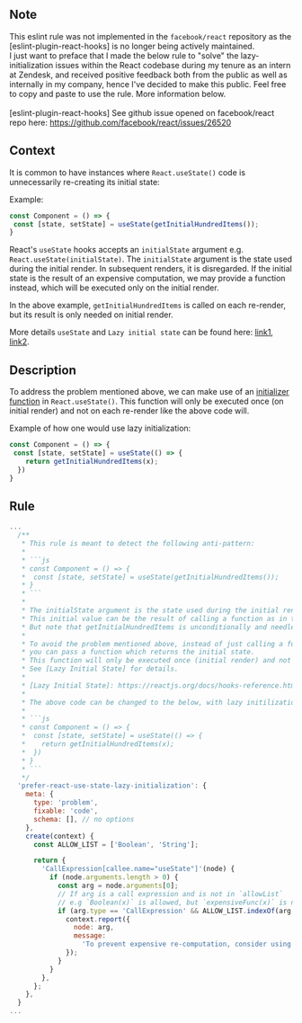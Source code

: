 ## Note
This eslint rule was not implemented in the `facebook/react` repository as the [eslint-plugin-react-hooks] is no longer being actively maintained. </br>
I just want to preface that I made the below rule to "solve" the lazy-initialization issues within the React codebase during my tenure as an intern at Zendesk, and received positive feedback both from the public as well as internally in my company, hence I've decided to make this public.
Feel free to copy and paste to use the rule. More information below. </br></br>
[eslint-plugin-react-hooks] See github issue opened on facebook/react repo here: https://github.com/facebook/react/issues/26520

## Context
It is common to have instances where `React.useState()` code is unnecessarily re-creating its initial state:

Example:
```js
const Component = () => {
 const [state, setState] = useState(getInitialHundredItems());
}
```

React's `useState` hooks accepts an `initialState` argument e.g. `React.useState(initialState)`.
The `initialState` argument is the state used during the initial render. In subsequent renders, it is disregarded.
If the initial state is the result of an expensive computation, we may provide a function instead, which will be executed only on the initial render.

In the above example, `getInitialHundredItems` is called on each re-render, but its result is only needed on initial render.

More details `useState` and  `Lazy initial state` can be found here: [link1](https://reactjs.org/docs/hooks-reference.html#lazy-initial-state), [link2](https://beta.reactjs.org/reference/react/useState#avoiding-recreating-the-initial-state).

## Description

To address the problem mentioned above, we can make use of an [initializer function](https://beta.reactjs.org/reference/react/useState#avoiding-recreating-the-initial-state) in `React.useState()`.
This function will only be executed once (on initial render) and not on each re-render like the above code will.

Example of how one would use lazy initialization:
```js
const Component = () => {
 const [state, setState] = useState(() => {
    return getInitialHundredItems(x);
  })
}
```

## Rule
```js
...
  /**
   * This rule is meant to detect the following anti-pattern:
   *
   * ```js
   * const Component = () => {
   *  const [state, setState] = useState(getInitialHundredItems());
   * }
   * ```
   *
   * The initialState argument is the state used during the initial render. In subsequent renders, it is disregarded.
   * This initial value can be the result of calling a function as in the above example.
   * But note that getInitialHundredItems is unconditionally and needlessly called on each render cycle.
   *
   * To avoid the problem mentioned above, instead of just calling a function that returns a value,
   * you can pass a function which returns the initial state.
   * This function will only be executed once (initial render) and not on each render like the above code will.
   * See [Lazy Initial State] for details.
   *
   * [Lazy Initial State]: https://reactjs.org/docs/hooks-reference.html#lazy-initial-state
   *
   * The above code can be changed to the below, with lazy initilization:
   *
   * ```js
   * const Component = () => {
   *  const [state, setState] = useState(() => {
   *    return getInitialHundredItems(x);
   *  })
   * }
   * ```
   */
  'prefer-react-use-state-lazy-initialization': {
    meta: {
      type: 'problem',
      fixable: 'code',
      schema: [], // no options
    },
    create(context) {
      const ALLOW_LIST = ['Boolean', 'String'];

      return {
        'CallExpression[callee.name="useState"]'(node) {
          if (node.arguments.length > 0) {
            const arg = node.arguments[0];
            // If arg is a call expression and is not in `allowList`
            // e.g `Boolean(x)` is allowed, but `expensiveFunc(x)` is not allowed
            if (arg.type == 'CallExpression' && ALLOW_LIST.indexOf(arg.callee.name) === -1) {
              context.report({
                node: arg,
                message:
                  'To prevent expensive re-computation, consider using lazy initial state for React.useState().',
              });
            }
          }
        },
      };
    },
  }
...
```
